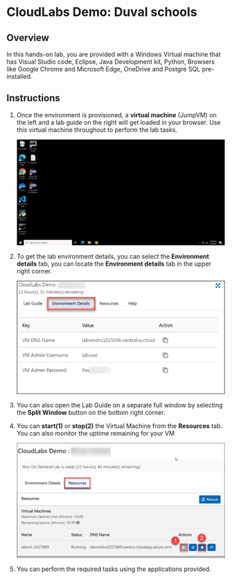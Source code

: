 # CloudLabs Demo: Duval schools

## Overview
In this hands-on lab, you are provided with a Windows Virtual machine that has Visual Studio code, Eclipse, Java Development kit, Python, Browsers like Google Chrome and Microsoft Edge, OneDrive and Postgre SQL pre-installed.

## Instructions

1. Once the environment is provisioned, a **virtual machine** (JumpVM) on the left and a lab guide on the right will get loaded in your browser. Use this virtual machine throughout to perform the lab tasks.

   ![](images/vm.png)

2. To get the lab environment details, you can select the **Environment details** tab, you can locate the **Environment details** tab in the upper right corner.
   
   ![](images/env-details.png)

3. You can also open the Lab Guide on a separate full window by selecting the **Split Window** button on the bottom right corner.
   
4. You can **start(1)** or **stop(2)** the Virtual Machine from the **Resources** tab. You can also monitor the uptime remaining for your VM

   ![](images/resources.png)
    
5. You can perform the required tasks using the applications provided.

